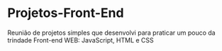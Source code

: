 # Projetos-Front-End
Reunião de projetos simples que desenvolvi para praticar um pouco da trindade Front-end WEB: JavaScript, HTML e CSS

